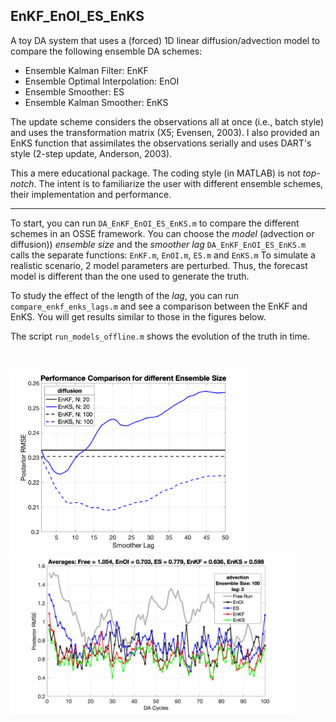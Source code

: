 ## EnKF_EnOI_ES_EnKS
   
  A toy DA system that uses a (forced) 1D linear diffusion/advection model to compare
  the following ensemble DA schemes: 
  - Ensemble Kalman Filter: EnKF
  - Ensemble Optimal Interpolation: EnOI
  - Ensemble Smoother: ES
  - Ensemble Kalman Smoother: EnKS
  
 The update scheme considers the observations all at once (i.e., batch style)
 and uses the transformation matrix (X5; Evensen, 2003). I also provided
 an EnKS function that assimilates the observations serially and uses 
 DART's style (2-step update, Anderson, 2003). 
 
 This a mere educational package. The coding style (in MATLAB) is not *top-notch*. 
 The intent is to familiarize the user with different ensemble schemes, 
 their implementation and performance.
 
 - - - -
 
 To start, you can run `DA_EnKF_EnOI_ES_EnKS.m` to compare the different schemes in an OSSE framework. You can choose the *model* (advection or diffusion)) *ensemble size* and the *smoother lag*
`DA_EnKF_EnOI_ES_EnKS.m` calls the separate functions: `EnKF.m`, `EnOI.m`, `ES.m` and `EnKS.m` To simulate a realistic scenario, 2 model parameters are perturbed. Thus, the forecast model is different than the one used to generate the truth.   
 
 To study the effect of the length of the *lag*, you can run `compare_enkf_enks_lags.m` and see a comparison between the EnKF and EnKS. You will get results similar to those in the figures below.  
 
 The script `run_models_offline.m` shows the evolution of the truth in time.  
 
<br/>

<img src="./docs/EnKF_EnKS_diffusion.png" width="380"/> <img src="./docs/all_schemes_advection.png" width="450"/>

<!---
<table><tr>
<td><img height=380, src="./docs/EnKF_EnKS_diffusion.png"></td> 
<td><img height=400, src="./docs/all_schemes_advection.png"></td>
</tr></table>
--!>

<!-- ![smoother vs filter](docs/EnKF_EnKS_diffusion.png) --!>
